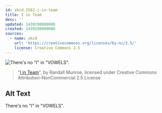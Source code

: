 ```yaml
---
id: xkcd.1562-i-in-team
title: I in Team
desc: ''
updated: 1439190000000
created: 1439190000000
sources:
  - name: xkcd
    url: 'https://creativecommons.org/licenses/by-nc/2.5/'
    license: Creative Commons 2.5
---
```

![There's no "I" in "VOWELS".](https://imgs.xkcd.com/comics/i_in_team.png)
> "[I in Team](https://xkcd.com/1562/)", by Randall Munroe, licensed under Creative Commons Attribution-NonCommercial 2.5 License

## Alt Text
There's no "I" in "VOWELS".
